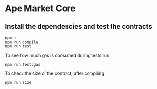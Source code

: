# Ape Market Core

## Install the dependencies and test the contracts

```
npm i
npm run compile
npm run test
```

To see how much gas is consumed during tests run
```
npm run test:gas
```

To check the size of the contract, after compiling
```
npm run size
```
 

